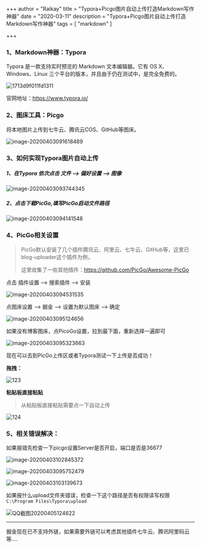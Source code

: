 +++
author = "Raikay"
title = "Typora+Picgo图片自动上传打造Markdown写作神器"
date = "2020-03-11"
description = "Typora+Picgo图片自动上传打造Markdown写作神器"
tags = [
    "markdown"
]

+++

### 1、Markdown神器：Typora

Typora 是一款支持实时预览的 Markdown 文本编辑器。它有 OS X、Windows、Linux 三个平台的版本，并且由于仍在测试中，是完全免费的。



![1713d9f011fd1311](https://gitee.com/raikay/img/raw/master/default/20200405132032.jpg)



官网地址：https://www.typora.io/

### 2、图床工具：Picgo

将本地图片上传到七牛云、腾讯云COS、GitHub等图床。

![image-20200403091618489](https://gitee.com/raikay/img/raw/master/default/20200405132113.png)



### 3、如何实现Typora图片自动上传

##### 1、在Typora 依次点击 文件 --> 偏好设置 --> 图像

![image-20200403093744345](https://gitee.com/raikay/img/raw/master/default/20200405132203.png)

##### 2、点击下载PicGo,填写PicGo启动文件路径

![image-20200403094141548](https://gitee.com/raikay/img/raw/master/default/20200405132226.png)

### 4、PicGo相关设置

> PicGo默认安装了几个插件腾讯云、阿里云、七牛云、GitHub等，这里已blog-uploader这个插件为例，
>
> 这里收集了一些其他插件：https://github.com/PicGo/Awesome-PicGo



点击 插件设置 --> 搜索插件 --> 安装

![image-20200403094531535](https://gitee.com/raikay/img/raw/master/default/20200405132257.png)

点图床设置 --> 掘金 -->  设置为默认图床  -->  确定

![image-20200403095124656](https://gitee.com/raikay/img/raw/master/default/20200405132320.png)

如果没有博客图床，点PicoGo设置，拉到最下面，重新选择一遍即可

![image-20200403095323663](https://gitee.com/raikay/img/raw/master/default/20200405132340.png)

现在可以去到PicGo上传区或者Typora测试一下上传是否成功！

**拖拽：**

![123](https://gitee.com/raikay/img/raw/master/default/20200405132401.gif)

**粘贴板直接粘贴**

> 从粘贴板直接粘贴需要点一下自动上传  



![124](https://gitee.com/raikay/img/raw/master/default/20200405132440.gif)

### 5、相关错误解决：

如果报错先检查一下picgo设置Server是否开启，端口是否是36677



![image-20200403102845372](https://gitee.com/raikay/img/raw/master/default/20200405132459.png)



![image-20200403095752479](https://gitee.com/raikay/img/raw/master/default/20200405132523.png)

![image-20200403103139673](https://gitee.com/raikay/img/raw/master/default/20200405132537.png)



如果报什么upload文件夹错误，检查一下这个路径是否有权限读写权限`C:\Program Files\Typora\upload`

![QQ截图20200405124622](https://gitee.com/raikay/img/raw/master/default/20200405132504.png)

---





掘金现在已不支持外链，如果需要外链可以考虑其他插件七牛云、腾讯阿里码云等....





